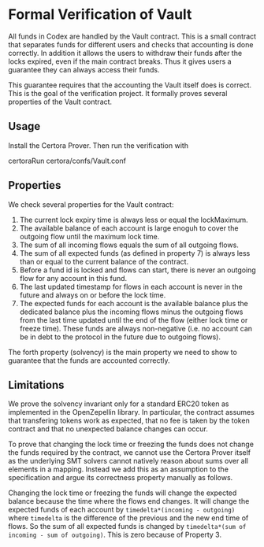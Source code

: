 # Formal Verification of Vault

All funds in Codex are handled by the Vault contract.  This is a
small contract that separates funds for different users and checks
that accounting is done correctly.  In addition it allows the users
to withdraw their funds after the locks expired, even if the main
contract breaks.  Thus it gives users a guarantee they can always
access their funds.

This guarantee requires that the accounting the Vault itself does
is correct.  This is the goal of the verification project.  It
formally proves several properties of the Vault contract.

## Usage

Install the Certora Prover.  Then run the verification with

certoraRun certora/confs/Vault.conf

## Properties

We check several properties for the Vault contract:

1. The current lock expiry time is always less or equal the lockMaximum.
2. The available balance of each account is large enoguh to cover
   the outgoing flow until the maximum lock time.
3. The sum of all incoming flows equals the sum of all outgoing flows.
4. The sum of all expected funds (as defined in property 7) is always less
   than or equal to the current balance of the contract. 
5. Before a fund id is locked and flows can start, there is never an
   outgoing flow for any account in this fund.
6. The last updated timestamp for flows in each account is never in 
   the future and always on or before the lock time.
7. The expected funds for each account is the available balance plus the
   dedicated balance plus the incoming flows minus the outgoing flows
   from the last time updated until the end of the flow (either lock
   time or freeze time).  These funds are always non-negative (i.e. no
   account can be in debt to the protocol in the future due to outgoing
   flows).

The forth property (solvency) is the main property we need to show to
guarantee that the funds are accounted correctly.

## Limitations

We prove the solvency invariant only for a standard ERC20 token as
implemented in the OpenZepellin library.  In particular, the contract
assumes that transfering tokens work as expected, that no fee is taken
by the token contract and that no unexpected balance changes can occur.

To prove that changing the lock time or freezing the funds does not change
the funds required by the contract, we cannot use the Certora Prover itself
 as the underlying SMT solvers cannot natively reason about sums over
all elements in a mapping.  Instead we add this as an assumption to the
specification and argue its correctness property manually as follows.

Changing the lock time or freezing the funds will change the expected
balance because the time where the flows end changes.  It will change the
expected funds of each account by `timedelta*(incoming - outgoing)` where
`timedelta` is the difference of the previous and the new end time of
flows.  So the sum of all expected funds is changed by 
`timedelta*(sum of incoming - sum of outgoing)`.  This is zero because
of Property 3.

